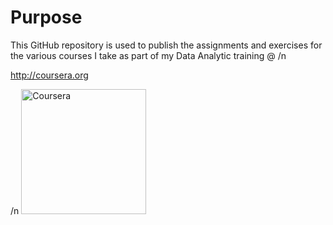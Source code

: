 # Purpose

This GitHub repository is used to publish the assignments and exercises for the various courses I take as part of my Data Analytic training @
/n

http://coursera.org

/n
<a href="https://ibb.co/Tvmc1yF"><img src="https://i.ibb.co/NVZxrRH/Coursera.png" alt="Coursera" border="0" width="200"></a>



